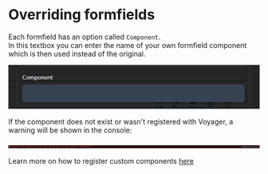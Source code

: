 # Overriding formfields

Each formfield has an option called `Component`.  
In this textbox you can enter the name of your own formfield component which is then used instead of the original.

![Formfield component input](../.gitbook/assets/overriding/component-setting.png) 

If the component does not exist or wasn't registered with Voyager, a warning will be shown in the console:

![Component not found warning](../.gitbook/assets/overriding/component-warning.png) 

Learn more on how to register custom components [here](../plugins/components.md)